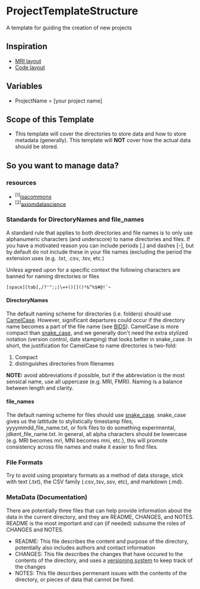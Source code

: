 # ProjectTemplateStructure
A template for guiding the creation of new projects

## Inspiration
- [MRI layout](http://nikola.me/folder_structure.html)
- [Code layout](https://drivendata.github.io/cookiecutter-data-science/)

## Variables
- ProjectName = [your project name]

## Scope of this Template
- This template will cover the directories to store data and how to store metadata (generally).
  This template will **NOT** cover how the actual data should be stored.

## So you want to manage data?
### resources
- <sup>[1]</sup>[isacommons](http://www.isacommons.org/index.html)
- <sup>[2]</sup>[axiomdatascience](http://www.axiomdatascience.com/best-practices/index.html#)

### Standards for DirectoryNames and file_names
A standard rule that applies to both directories and file names is to only use alphanumeric characters (and underscore) to name directories and files.
If you have a motivated reason you can include periods [.] and dashes [-], but by default do not include these in your file names (excluding the period the extension uses (e.g. .txt, .csv, .tsv, etc.)

Unless agreed upon for a specific context the following characters are banned for naming directories or files
```
[space][tab],/?'":;|\=+()[]()*&^%$#@!`~
```
#### DirectoryNames
The default naming scheme for directories (i.e. folders) should use [CamelCase](https://en.wikipedia.org/wiki/Camel_case).
However, significant departures could occur if the directory name becomes a part of the file name (see [BIDS](http://bids.neuroimaging.io/bids_spec1.0.2.pdf)). CamelCase is more compact than [snake_case](https://en.wikipedia.org/wiki/Snake_case), and we generally don't need the extra stylized notation (version control, date stamping) that looks better in snake_case. In short, the justification for CamelCase to name directories is two-fold:
1. Compact
2. distinguishes directories from filenames

**NOTE:** avoid abbreviations if possible, but if the abbreviation is the most sensical name, use all uppercase (e.g. MRI, FMRI). Naming is a balance between length and clarity.

#### file_names
The default naming scheme for files should use [snake_case](https://en.wikipedia.org/wiki/Snake_case). snake_case gives us the lattitude to stylistically timestamp files, yyyymmdd_file_name.txt, or fork files to do something experimental, jdkent_file_name.txt. In general, all alpha characters should be lowercase (e.g. MRI becomes mri, MNI becomes mni, etc.), this will promote consistency across file names and make it easier to find files.

### File Formats
Try to avoid using propietary formats as a method of data storage, stick with text (.txt), the CSV family (.csv,.tsv,.ssv, etc), and markdown (.md).

### MetaData (Documentation)
There are potentially three files that can help provide information about the data in the current directory, and they are README, CHANGES, and NOTES. README is the most important and can (if needed) subsume the roles of CHANGES and NOTES.

- README: This file describes the content and purpose of the directory, potentially also includes authors and contact information
- CHANGES: This file describes the changes that have occured to the contents of the directory, and uses a [versioning system](http://search.cpan.org/~haarg/CPAN-Changes-0.400002/lib/CPAN/Changes/Spec.pod) to keep track of the changes
- NOTES: This file describes permenant issues with the contents of the directory, or pieces of data that cannot be fixed.

